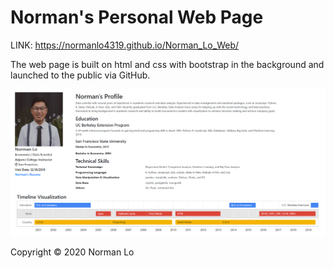 # Norman's Personal Web Page

LINK: https://normanlo4319.github.io/Norman_Lo_Web/

The web page is built on html and css with bootstrap in the background and launched to the public via GitHub.

![page image](images/page.png)

Copyright © 2020 Norman Lo
